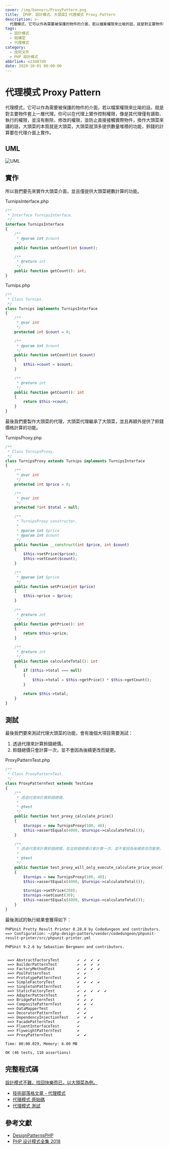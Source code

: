 ```yaml
---
cover: /img/banners/ProxyPattern.png
title: 【PHP、設計模式、大頭菜】代理模式 Proxy Pattern
description: >-
  代理模式，它可以作為需要被保護的物件的介面，若以檔案權限來比喻的話，就是對主要物件套上一層代理，你可以在代理上實作控制權限，像是其代理僅有讀取、執行的權限，並沒有刪除、修改的權限，並防止直接接觸實際物件，換作大頭菜來講的話，大頭菜的本質就是大頭菜，大頭菜就頂多提供數量堆積的功能，鈴錢的計算要在代理介面上實作。
tags:
  - 設計模式
  - 結構型
  - 代理模式
category:
  - 技術文件
  - PHP 設計模式
abbrlink: e23d07d0
date: 2020-10-01 00:00:00
---
```


# 代理模式 Proxy Pattern
代理模式，它可以作為需要被保護的物件的介面，若以檔案權限來比喻的話，就是對主要物件套上一層代理，你可以在代理上實作控制權限，像是其代理僅有讀取、執行的權限，並沒有刪除、修改的權限，並防止直接接觸實際物件，換作大頭菜來講的話，大頭菜的本質就是大頭菜，大頭菜就頂多提供數量堆積的功能，鈴錢的計算要在代理介面上實作。

## UML
![UML](https://raw.githubusercontent.com/Kantai235/php-design-pattern/master/DesignPatterns/Structural/ProxyPattern/UML.png)

## 實作
所以我們要先來實作大頭菜介面，並且僅提供大頭菜總數計算的功能。

TurnipsInterface.php
```php
/**
 * Interface TurnipsInterface.
 */
interface TurnipsInterface
{
    /**
     * @param int $count
     */
    public function setCount(int $count);

    /**
     * @return int
     */
    public function getCount(): int;
}
```

Turnips.php
```php
/**
 * Class Turnips.
 */
class Turnips implements TurnipsInterface
{
    /**
     * @var int
     */
    protected int $count = 0;

    /**
     * @param int $count
     */
    public function setCount(int $count)
    {
        $this->count = $count;
    }

    /**
     * @return int
     */
    public function getCount(): int
    {
        return $this->count;
    }
}
```

最後我們要製作大頭菜的代理，大頭菜代理繼承了大頭菜，並且再額外提供了鈴錢價格計算的功能。

TurnipsProxy.php
```php
/**
 * Class TurnipsProxy.
 */
class TurnipsProxy extends Turnips implements TurnipsInterface
{
    /**
     * @var int
     */
    protected int $price = 0;

    /**
     * @var int
     */
    protected ?int $total = null;

    /**
     * TurnipsProxy constructor.
     * 
     * @param int $price
     * @param int $count
     */
    public function __construct(int $price, int $count)
    {
        $this->setPrice($price);
        $this->setCount($count);
    }

    /**
     * @param int $price
     */
    public function setPrice(int $price)
    {
        $this->price = $price;
    }
    
    /**
     * @return int
     */
    public function getPrice(): int
    {
        return $this->price;
    }

    /**
     * @return int
     */
    public function calculateTotal(): int
    {
        if ($this->total === null)
        {
            $this->total = $this->getPrice() * $this->getCount();
        }

        return $this->total;
    }
}
```

## 測試
最後我們要來測試代理大頭菜的功能，會有幾個大項目需要測試：
1. 透過代理來計算鈴錢總價。
2. 鈴錢總價只會計算一次，並不會因為後續更改而變更。

ProxyPatternTest.php
```php
/**
 * Class ProxyPatternTest.
 */
class ProxyPatternTest extends TestCase
{
    /**
     * 透過代理來計算鈴錢總價。
     * 
     * @test
     */
    public function test_proxy_calculate_price()
    {
        $turnips = new TurnipsProxy(100, 40);
        $this->assertEquals(4000, $turnips->calculateTotal());
    }

    /**
     * 透過代理來計算鈴錢總價，並且鈴錢總價只會計算一次，並不會因為後續更改而變更。
     * 
     * @test
     */
    public function test_proxy_will_only_execute_calculate_price_once()
    {
        $turnips = new TurnipsProxy(100, 40);
        $this->assertEquals(4000, $turnips->calculateTotal());

        $turnips->setPrice(200);
        $turnips->setCount(30);
        $this->assertEquals(4000, $turnips->calculateTotal());
    }
}
```

最後測試的執行結果會獲得如下：

```
PHPUnit Pretty Result Printer 0.28.0 by Codedungeon and contributors.
==> Configuration: ~/php-design-pattern/vendor/codedungeon/phpunit-result-printer/src/phpunit-printer.yml

PHPUnit 9.2.6 by Sebastian Bergmann and contributors.


 ==> AbstractFactoryTest        ✔  ✔  ✔  ✔  
 ==> BuilderPatternTest         ✔  ✔  ✔  ✔  
 ==> FactoryMethodTest          ✔  ✔  ✔  ✔  
 ==> PoolPatternTest            ✔  ✔  
 ==> PrototypePatternTest       ✔  ✔  
 ==> SimpleFactoryTest          ✔  ✔  ✔  ✔  
 ==> SingletonPatternTest       ✔  
 ==> StaticFactoryTest          ✔  ✔  ✔  ✔  ✔  
 ==> AdapterPatternTest         ✔  ✔  
 ==> BridgePatternTest          ✔  ✔  ✔  
 ==> CompositePatternTest       ✔  ✔  ✔  
 ==> DataMapperTest             ✔  ✔  
 ==> DecoratorPatternTest       ✔  ✔  
 ==> DependencyInjectionTest    ✔  ✔  ✔  
 ==> FacadePatternTest          ✔  
 ==> FluentInterfaceTest        ✔  
 ==> FlyweightPatternTest       ✔  
 ==> ProxyPatternTest           ✔  ✔  

Time: 00:00.029, Memory: 6.00 MB

OK (46 tests, 110 assertions)
```

## 完整程式碼
[設計模式不難，找回快樂而已，以大頭菜為例。](https://github.com/Kantai235/php-design-pattern)
- [技術部落格文章 - 代理模式](https://blog.init.engineer/posts/ProxyPattern)
- [代理模式 原始碼](https://github.com/Kantai235/php-design-pattern/tree/master/DesignPatterns/Structural/ProxyPattern)
- [代理模式 測試](https://github.com/Kantai235/php-design-pattern/tree/master/Tests/Structural/ProxyPatternTest.php)

## 參考文獻
- [DesignPatternsPHP](https://github.com/domnikl/DesignPatternsPHP)
- [PHP 设计模式全集 2018](https://learnku.com/docs/php-design-patterns/2018)
